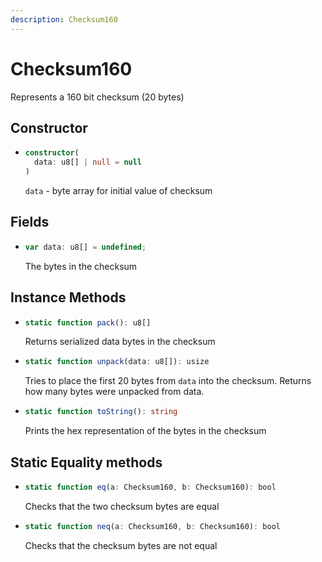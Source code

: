 ```yaml
---
description: Checksum160
---
```


# Checksum160

Represents a 160 bit checksum (20 bytes)


## Constructor

* ```ts
  constructor(
    data: u8[] | null = null
  )
  ```

  `data` - byte array for initial value of checksum

## Fields
* ```ts
  var data: u8[] = undefined;
  ```
  The bytes in the checksum

## Instance Methods
* ```ts
  static function pack(): u8[]
  ```

  Returns serialized data bytes in the checksum

* ```ts
  static function unpack(data: u8[]): usize
  ```

  Tries to place the first 20 bytes from `data` into the checksum. Returns how many bytes were unpacked from data.

* ```ts
  static function toString(): string
  ```
  Prints the hex representation of the bytes in the checksum

## Static Equality methods
* ```ts
  static function eq(a: Checksum160, b: Checksum160): bool
  ```
  Checks that the two checksum bytes are equal

* ```ts
  static function neq(a: Checksum160, b: Checksum160): bool
  ```
  Checks that the checksum bytes are not equal